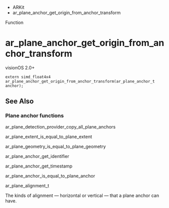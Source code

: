 

- ARKit
-  ar_plane_anchor_get_origin_from_anchor_transform 

Function

# ar_plane_anchor_get_origin_from_anchor_transform

visionOS 2.0+

``` source
extern simd_float4x4 ar_plane_anchor_get_origin_from_anchor_transform(ar_plane_anchor_t anchor);
```

## See Also

### Plane anchor functions

ar_plane_detection_provider_copy_all_plane_anchors

ar_plane_extent_is_equal_to_plane_extent

ar_plane_geometry_is_equal_to_plane_geometry

ar_plane_anchor_get_identifier

ar_plane_anchor_get_timestamp

ar_plane_anchor_is_equal_to_plane_anchor

ar_plane_alignment_t

The kinds of alignment — horizontal or vertical — that a plane anchor can have.

